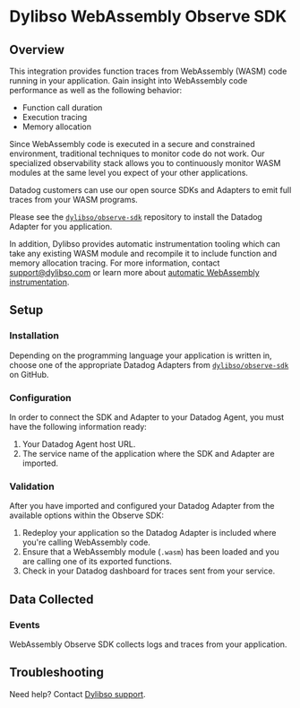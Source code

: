 # Dylibso WebAssembly Observe SDK

## Overview

This integration provides function traces from WebAssembly (WASM) code running in your application. Gain insight into WebAssembly code performance as well as the following behavior:
- Function call duration
- Execution tracing
- Memory allocation

Since WebAssembly code is executed in a secure and constrained environment, traditional techniques to monitor code do not work. Our specialized observability stack
allows you to continuously monitor WASM modules at the same level you expect of your other applications.

Datadog customers can use our open source SDKs and Adapters to emit full traces from your WASM programs.

Please see the [`dylibso/observe-sdk`][2] repository to install the Datadog Adapter for you application.

In addition, Dylibso provides automatic instrumentation tooling which can take any existing WASM module and recompile it to include function and memory allocation tracing. For
more information, contact [support@dylibso.com](mailto:support@dylibso.com) or learn more about [automatic WebAssembly instrumentation][3].


## Setup

### Installation

Depending on the programming language your application is written in, choose one of the appropriate Datadog Adapters from [`dylibso/observe-sdk`][2] on GitHub.


### Configuration

In order to connect the SDK and Adapter to your Datadog Agent, you must have the following information ready:

1. Your Datadog Agent host URL.
2. The service name of the application where the SDK and Adapter are imported.

### Validation

After you have imported and configured your Datadog Adapter from the available options within the Observe SDK:

1. Redeploy your application so the Datadog Adapter is included where you're calling WebAssembly code.
2. Ensure that a WebAssembly module (`.wasm`) has been loaded and you are calling one of its exported functions.
3. Check in your Datadog dashboard for traces sent from your service.

## Data Collected

### Events

WebAssembly Observe SDK collects logs and traces from your application.

## Troubleshooting

Need help? Contact [Dylibso support][1].

[1]: mailto:support@dylibso.com
[2]: https://github.com/dylibso/observe-sdk
[3]: https://dylibso.com/products/observe
